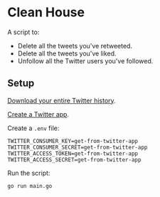 # Clean House

A script to:

* Delete all the tweets you've retweeted.
* Delete all the tweets you've liked.
* Unfollow all the Twitter users you've followed.

## Setup

[Download your entire Twitter history][history].

[history]: https://twitter.com/settings/account#tweet_export

[Create a Twitter app][app].

[app]: https://apps.twitter.com/app/new

Create a `.env` file:

```
TWITTER_CONSUMER_KEY=get-from-twitter-app
TWITTER_CONSUMER_SECRET=get-from-twitter-app
TWITTER_ACCESS_TOKEN=get-from-twitter-app
TWITTER_ACCESS_SECRET=get-from-twitter-app
```

Run the script:

```
go run main.go
```
